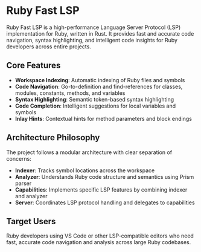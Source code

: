 # Ruby Fast LSP

Ruby Fast LSP is a high-performance Language Server Protocol (LSP) implementation for Ruby, written in Rust. It provides fast and accurate code navigation, syntax highlighting, and intelligent code insights for Ruby developers across entire projects.

## Core Features

- **Workspace Indexing**: Automatic indexing of Ruby files and symbols
- **Code Navigation**: Go-to-definition and find-references for classes, modules, constants, methods, and variables
- **Syntax Highlighting**: Semantic token-based syntax highlighting
- **Code Completion**: Intelligent suggestions for local variables and symbols
- **Inlay Hints**: Contextual hints for method parameters and block endings

## Architecture Philosophy

The project follows a modular architecture with clear separation of concerns:
- **Indexer**: Tracks symbol locations across the workspace
- **Analyzer**: Understands Ruby code structure and semantics using Prism parser
- **Capabilities**: Implements specific LSP features by combining indexer and analyzer
- **Server**: Coordinates LSP protocol handling and delegates to capabilities

## Target Users

Ruby developers using VS Code or other LSP-compatible editors who need fast, accurate code navigation and analysis across large Ruby codebases.
